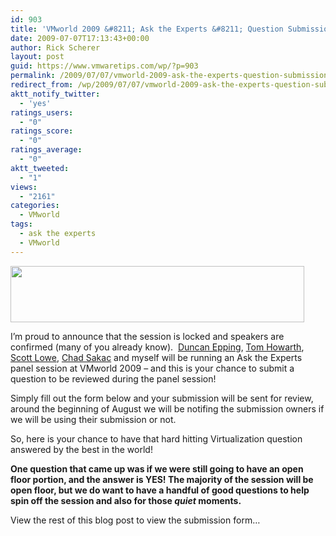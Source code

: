 ```yaml
---
id: 903
title: 'VMworld 2009 &#8211; Ask the Experts &#8211; Question Submission'
date: 2009-07-07T17:13:43+00:00
author: Rick Scherer
layout: post
guid: https://www.vmwaretips.com/wp/?p=903
permalink: /2009/07/07/vmworld-2009-ask-the-experts-question-submission/
redirect_from: /wp/2009/07/07/vmworld-2009-ask-the-experts-question-submission/
aktt_notify_twitter:
  - 'yes'
ratings_users:
  - "0"
ratings_score:
  - "0"
ratings_average:
  - "0"
aktt_tweeted:
  - "1"
views:
  - "2161"
categories:
  - VMworld
tags:
  - ask the experts
  - VMworld
---
```

<img class="aligncenter size-full wp-image-905" src="https://www.vmwaretips.com/wp-content/uploads/2009/07/123.gif" alt="" width="470" height="90" srcset="https://www.vmwaretips.com/wp-content/uploads/2009/07/123.gif 470w, https://www.vmwaretips.com/wp-content/uploads/2009/07/123-300x57.gif 300w" sizes="(max-width: 470px) 100vw, 470px" />

I&#8217;m proud to announce that the session is locked and speakers are confirmed (many of you already know).  <a href="http://www.yellow-bricks.com/" target="_new">Duncan Epping</a>, <a href="http://www.planetvm.net" target="_new">Tom Howarth</a>, <a href="http://blog.scottlowe.org" target="_new">Scott Lowe</a>, <a href="http://virtualgeek.typepad.com" target="_new">Chad Sakac</a> and myself will be running an Ask the Experts panel session at VMworld 2009 &#8211; and this is your chance to submit a question to be reviewed during the panel session!

Simply fill out the form below and your submission will be sent for review, around the beginning of August we will be notifing the submission owners if we will be using their submission or not.

So, here is your chance to have that hard hitting Virtualization question answered by the best in the world!

**One question that came up was if we were still going to have an open floor portion, and the answer is YES! The majority of the session will be open floor, but we do want to have a handful of good questions to help spin off the session and also for those _quiet_ moments.**

View the rest of this blog post to view the submission form&#8230;

